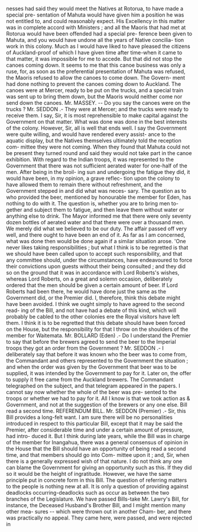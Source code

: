 nesses had said they would meet the Natives at Rotorua, to have made a special pre- sentation of Mahuta would have given him a position he was not entitled to, and could reasonably expect. His Excellency in this matter was in complete accord with Ministers ; and all the Maoris that had met at Rotorua would have been offended had a special pre- ference been given to Mahuta, and you would have undone all the years of Native concilia- tion work in this colony. Much as I would have liked to have pleased the citizens of Auckland-proof of which I have given time after time-when it came to that matter, it was impossible for me to accede. But that did not stop the canoes coming down. It seems to me that this canoe business was only a ruse, for, as soon as the preferential presentation of Mahuta was refused, the Maoris refused to allow the canoes to come down. The Govern- ment had done nothing to prevent the canoes coming down to Auckland. The canoes were at Mercer, ready to be put on the trucks, and a special train was sent up to bring them down, but the Maoris would neither come nor send down the canoes. Mr. MASSEY. -- Do you say the canoes were on the trucks ? Mr. SEDDON .- They were at Mercer; and the trucks were ready to receive them. I say, Sir, it is most reprehensible to make capital against the Government on that matter. What was done was done in the best interests of the colony. However, Sir, all is well that ends well. I say the Government were quite willing, and would have rendered every assist- ance to the aquatic display, but the Natives themselves ultimately told the reception com- mittee they were not coming. When they found that Mahuta could not be present they turned round and said they would not take part in the canoe exhibition. With regard to the Indian troops, it was represented to the Government that there was not sufficient aerated water for one-half of the men. After being in the broil- ing sun and undergoing the fatigue they did, it would have been, in my opinion, a grave reflec- tion upon the colony to have allowed them to remain there without refreshment, and the Government stepped in and did what was neces- sary. The question as to who provided the beer, mentioned by honourable the member for Eden, has nothing to do with it. The question is, whether you are to bring men to- gether and subject them to fatigue, and then leave them without water or anything else to drink. The Mayor informed me that there were only seventy dozen bottles of aerated water and that there were over a thousand men. We merely did what we believed to be our duty. The affair passed off very well, and there ought to have been an end of it. As far as I am concerned, what was done then would be done again if a similar situation arose. 'One never likes taking responsibilities ; but what I think is to be regretted is that we should have been called upon to accept such responsibility, and that any committee should, under the circumstances, have endeavoured to force their convictions upon guests without their being consulted ; and they did so on the ground that it was in accordance with Lord Roberts's wishes, whereas Lord Roberts, on a great and solemn occasion, deliberately ordered that the men should be given a certain amount of beer. If Lord Roberts had been there, he would have done just the same as the Government did, or the Premier did. I, therefore, think this debate might have been avoided. I think we ought simply to have agreed to the second read- ing of the Bill, and not have had a debate of this kind, which will probably be cabled to the other colonies ere the Royal visitors have left them. I think it is to be regretted that this debate should have been forced on the House, but the responsibility for that I throw on the shoulders of the member for Waitemata. Mr. BOLLARD (Eden) .- Do I understand the Premier to say that before the brewers agreed to send the beer to the Imperial troops they got an order from the Government ? Mr. SEDDON .- I deliberately say that before it was known who the beer was to come from, the Commandant and others represented to the Government the situation ; and when the order was given by the Government that beer was to be supplied, it was intended by the Government to pay for it. Later on, the offer to supply it free came from the Auckland brewers. The Commandant telegraphed on the subject, and that telegram appeared in the papers. I cannot say now whether the whole of the beer was pre- sented to the troops or whether we had to pay for it. All I know is that we took action as & Government, and not at the suggestion of the brewers or any one else. Bill read a second time. REFERENDUM BILL. Mr. SEDDON (Premier) .- Sir, this Bill provides a long-felt want. I am sure there will be no personalities introduced in respect to this particular Bill, except that it may be said the Premier, after considerable time and under a certain amount of pressure, had intro- duced it. But I think during late years, while the Bill was in charge of the member for Inangahua, there was a general consensus of opinion in the House that the Bill should have an opportunity of being read a second time, and that members should go into Com- mittee upon it ; and, Sir, when there is a generally expressed wish of that nature. I do not think any one can blame the Government for giving an opportunity such as this. If they did so it would be the height of ingratitude. However, we have the same principle put in concrete form in this Bill. The question of referring matters to the people is nothing new at all. It is only a question of providing against deadlocks occurring-deadlocks such as occur as between the two branches of the Legislature. We have passed Bills-take Mr. Lawry's Bill, for instance, the Deceased Husband's Brother Bill, and I might mention many other mea- sures -- which were thrown out in another Cham- ber, and there was practically no appeal. They came here, were passed, and were rejected in 